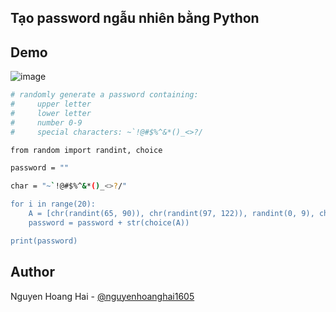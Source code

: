 ## Tạo password ngẫu nhiên bằng Python
## Demo
![image](https://github.com/user-attachments/assets/8e830eb1-3fd0-4a86-9dec-72667beb9cc7)

```bash
# randomly generate a password containing:
#     upper letter
#     lower letter
#     number 0-9
#     special characters: ~`!@#$%^&*()_<>?/

from random import randint, choice

password = ""

char = "~`!@#$%^&*()_<>?/"

for i in range(20):
    A = [chr(randint(65, 90)), chr(randint(97, 122)), randint(0, 9), choice(char)]
    password = password + str(choice(A))

print(password)
```


## Author
Nguyen Hoang Hai - [@nguyenhoanghai1605](https://github.com/nguyenhoanghai1605)
